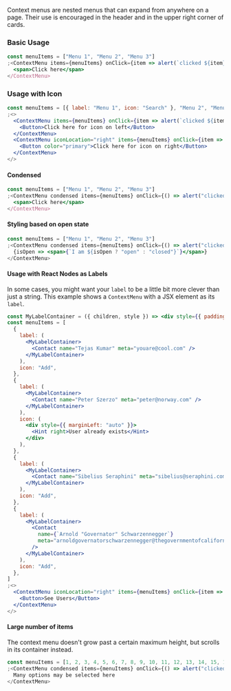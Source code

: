 Context menus are nested menus that can expand from anywhere on a page. Their use is encouraged in the header and in the upper right corner of cards.

### Basic Usage

```jsx
const menuItems = ["Menu 1", "Menu 2", "Menu 3"]
;<ContextMenu items={menuItems} onClick={item => alert(`clicked ${item}`)}>
  <span>Click here</span>
</ContextMenu>
```

### Usage with Icon

```jsx
const menuItems = [{ label: "Menu 1", icon: "Search" }, "Menu 2", "Menu 3"]
;<>
  <ContextMenu items={menuItems} onClick={item => alert(`clicked ${item}`)}>
    <Button>Click here for icon on left</Button>
  </ContextMenu>
  <ContextMenu iconLocation="right" items={menuItems} onClick={item => alert(`clicked ${item}`)}>
    <Button color="primary">Click here for icon on right</Button>
  </ContextMenu>
</>
```

#### Condensed

```jsx
const menuItems = ["Menu 1", "Menu 2", "Menu 3"]
;<ContextMenu condensed items={menuItems} onClick={() => alert("clicked")}>
  <span>Click here</span>
</ContextMenu>
```

#### Styling based on open state

```jsx
const menuItems = ["Menu 1", "Menu 2", "Menu 3"]
;<ContextMenu condensed items={menuItems} onClick={() => alert("clicked")}>
  {isOpen => <span>{`I am ${isOpen ? "open" : "closed"}`}</span>}
</ContextMenu>
```

#### Usage with React Nodes as Labels

In some cases, you might want your `label` to be a little bit more clever than just a string. This example shows a `ContextMenu` with a JSX element as its `label`.

```jsx
const MyLabelContainer = ({ children, style }) => <div style={{ padding: "8px 0", ...style }}>{children}</div>
const menuItems = [
  {
    label: (
      <MyLabelContainer>
        <Contact name="Tejas Kumar" meta="youare@cool.com" />
      </MyLabelContainer>
    ),
    icon: "Add",
  },
  {
    label: (
      <MyLabelContainer>
        <Contact name="Peter Szerzo" meta="peter@norway.com" />
      </MyLabelContainer>
    ),
    icon: (
      <div style={{ marginLeft: "auto" }}>
        <Hint right>User already exists</Hint>
      </div>
    ),
  },
  {
    label: (
      <MyLabelContainer>
        <Contact name="Sibelius Seraphini" meta="sibelius@seraphini.com" />
      </MyLabelContainer>
    ),
    icon: "Add",
  },
  {
    label: (
      <MyLabelContainer>
        <Contact
          name={`Arnold "Governator" Schwarzennegger`}
          meta="arnoldgovernatorschwarzennegger@thegovernmentofcalifornia.usa🇺🇸"
        />
      </MyLabelContainer>
    ),
    icon: "Add",
  },
]
;<>
  <ContextMenu iconLocation="right" items={menuItems} onClick={item => alert(`clicked ${item}`)}>
    <Button>See Users</Button>
  </ContextMenu>
</>
```

#### Large number of items

The context menu doesn't grow past a certain maximum height, but scrolls in its container instead.

```jsx
const menuItems = [1, 2, 3, 4, 5, 6, 7, 8, 9, 10, 11, 12, 13, 14, 15, 16].map(item => `Menu ${item}`)
;<ContextMenu condensed items={menuItems} onClick={() => alert("clicked")}>
  Many options may be selected here
</ContextMenu>
```
